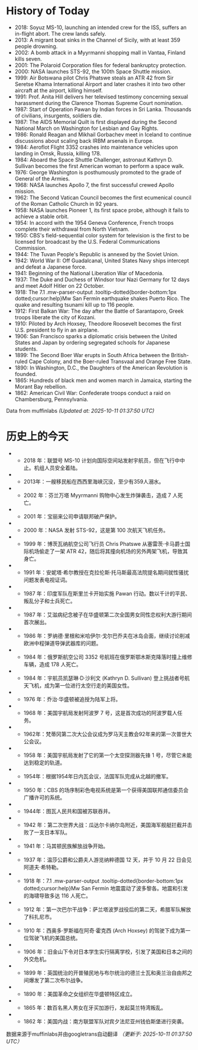 # History of Today 

- 2018: Soyuz MS-10, launching an intended crew for the ISS, suffers an in-flight abort. The crew lands safely.
- 2013: A migrant boat sinks in the Channel of Sicily, with at least 359 people drowning.
- 2002: A bomb attack in a Myyrmanni shopping mall in Vantaa, Finland kills seven.
- 2001: The Polaroid Corporation files for federal bankruptcy protection.
- 2000: NASA launches STS-92, the 100th Space Shuttle mission.
- 1999: Air Botswana pilot Chris Phatswe steals an ATR 42 from Sir Seretse Khama International Airport and later crashes it into two other aircraft at the airport, killing himself.
- 1991: Prof. Anita Hill delivers her televised testimony concerning sexual harassment during the Clarence Thomas Supreme Court nomination.
- 1987: Start of Operation Pawan by Indian forces in Sri Lanka. Thousands of civilians, insurgents, soldiers die.
- 1987: The AIDS Memorial Quilt is first displayed during the Second National March on Washington for Lesbian and Gay Rights.
- 1986: Ronald Reagan and Mikhail Gorbachev meet in Iceland to continue discussions about scaling back IRBM arsenals in Europe.
- 1984: Aeroflot Flight 3352 crashes into maintenance vehicles upon landing in Omsk, Russia, killing 178.
- 1984: Aboard the Space Shuttle Challenger, astronaut Kathryn D. Sullivan becomes the first American woman to perform a space walk.
- 1976: George Washington is posthumously promoted to the grade of General of the Armies.
- 1968: NASA launches Apollo 7, the first successful crewed Apollo mission.
- 1962: The Second Vatican Council becomes the first ecumenical council of the Roman Catholic Church in 92 years.
- 1958: NASA launches Pioneer 1, its first space probe, although it fails to achieve a stable orbit.
- 1954: In accord with the 1954 Geneva Conference, French troops complete their withdrawal from North Vietnam.
- 1950: CBS's field-sequential color system for television is the first to be licensed for broadcast by the U.S. Federal Communications Commission.
- 1944: The Tuvan People's Republic is annexed by the Soviet Union.
- 1942: World War II: Off Guadalcanal, United States Navy ships intercept and defeat a Japanese force.
- 1941: Beginning of the National Liberation War of Macedonia.
- 1937: The Duke and Duchess of Windsor tour Nazi Germany for 12 days and meet Adolf Hitler on 22 October.
- 1918: The 7.1 .mw-parser-output .tooltip-dotted{border-bottom:1px dotted;cursor:help}Mw San Fermín earthquake shakes Puerto Rico. The quake and resulting tsunami kill up to 116 people.
- 1912: First Balkan War: The day after the Battle of Sarantaporo, Greek troops liberate the city of Kozani.
- 1910: Piloted by Arch Hoxsey, Theodore Roosevelt becomes the first U.S. president to fly in an airplane.
- 1906: San Francisco sparks a diplomatic crisis between the United States and Japan by ordering segregated schools for Japanese students.
- 1899: The Second Boer War erupts in South Africa between the British-ruled Cape Colony, and the Boer-ruled Transvaal and Orange Free State.
- 1890: In Washington, D.C., the Daughters of the American Revolution is founded.
- 1865: Hundreds of black men and women march in Jamaica, starting the Morant Bay rebellion.
- 1862: American Civil War: Confederate troops conduct a raid on Chambersburg, Pennsylvania.

Data from muffinlabs
*(Updated at: 2025-10-11 01:37:50 UTC)*

# 历史上的今天 

- - 2018 年：联盟号 MS-10 计划向国际空间站发射宇航员，但在飞行中中止。机组人员安全着陆。
- - 2013年：一艘移民船在西西里海峡沉没，至少有359人溺水。
- - 2002 年：芬兰万塔 Myyrmanni 购物中心发生炸弹袭击，造成 7 人死亡。
- - 2001 年：宝丽来公司申请联邦破产保护。
- - 2000 年：NASA 发射 STS-92，这是第 100 次航天飞机任务。
- - 1999 年：博茨瓦纳航空公司飞行员 Chris Phatswe 从塞雷茨·卡马爵士国际机场偷走了一架 ATR 42，随后将其撞向机场的另外两架飞机，导致其身亡。
- - 1991 年：安妮塔·希尔教授在克拉伦斯·托马斯最高法院提名期间就性骚扰问题发表电视证词。
- - 1987 年：印度军队在斯里兰卡开始实施 Pawan 行动。数以千计的平民、叛乱分子和士兵死亡。
- - 1987 年：艾滋病纪念被子在华盛顿第二次全国男女同性恋权利大游行期间首次展出。
- - 1986 年：罗纳德·里根和米哈伊尔·戈尔巴乔夫在冰岛会面，继续讨论削减欧洲中程弹道导弹武器库的问题。
- - 1984 年：俄罗斯航空公司 3352 号航班在俄罗斯鄂木斯克降落时撞上维修车辆，造成 178 人死亡。
- - 1984 年：宇航员凯瑟琳·D·沙利文 (Kathryn D. Sullivan) 登上挑战者号航天飞机，成为第一位进行太空行走的美国女性。
- - 1976 年：乔治·华盛顿被追授为陆军上将。
- - 1968 年：美国宇航局发射阿波罗 7 号，这是首次成功的阿波罗载人任务。
- - 1962年：梵蒂冈第二次大公会议成为罗马天主教会92年来的第一次普世大公会议。
- - 1958 年：美国宇航局发射了它的第一个太空探测器先锋 1 号，尽管它未能达到稳定的轨道。
- - 1954年：根据1954年日内瓦会议，法国军队完成从北越的撤军。
- - 1950 年：CBS 的场序制彩色电视系统是第一个获得美国联邦通信委员会广播许可的系统。
- - 1944年：图瓦人民共和国被苏联吞并。
- - 1942 年：第二次世界大战：瓜达尔卡纳尔岛附近，美国海军舰艇拦截并击败了一支日本军队。
- - 1941 年：马其顿民族解放战争开始。
- - 1937 年：温莎公爵和公爵夫人游览纳粹德国 12 天，并于 10 月 22 日会见阿道夫·希特勒。
- - 1918 年：7.1 .mw-parser-output .tooltip-dotted{border-bottom:1px dotted;cursor:help}Mw San Fermín 地震震动了波多黎各。地震和引发的海啸导致多达 116 人死亡。
- - 1912 年：第一次巴尔干战争：萨兰塔波罗战役后的第二天，希腊军队解放了科扎尼市。
- - 1910 年：西奥多·罗斯福在阿奇·霍克西 (Arch Hoxsey) 的驾驶下成为第一位驾驶飞机的美国总统。
- - 1906 年：旧金山下令对日本学生实行隔离学校，引发了美国和日本之间的外交危机。
- - 1899 年：英国统治的开普殖民地与布尔统治的德兰士瓦和奥兰治自由邦之间爆发了第二次布尔战争。
- - 1890 年：美国革命之女组织在华盛顿特区成立。
- - 1865 年：数百名黑人男女在牙买加游行，发起莫兰特湾叛乱。
- - 1862 年：美国内战：南方联盟军队对宾夕法尼亚州钱伯斯堡进行突袭。

数据来源于muffinlabs并由googletrans自动翻译
*（更新于: 2025-10-11 01:37:50 UTC）*